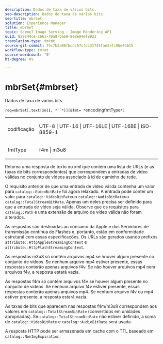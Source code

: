 ```yaml
---
description: Dados de taxa de vários bits.
seo-description: Dados de taxa de vários bits.
seo-title: mbrSet
solution: Experience Manager
title: mbrSet
topic: Scene7 Image Serving - Image Rendering API
uuid: 829c44ce-c66a-49a9-ba69-9e8e94ef8921
translation-type: tm+mt
source-git-commit: 7bc7b3a86fbcdc57cfdc31745fae3afc06e44b15
workflow-type: tm+mt
source-wordcount: '0'
ht-degree: 0%

---
```



# mbrSet{#mbrset}

Dados de taxa de vários bits.

`req=mbrSet[,text|xml[, *``*]][&fmt= *`encodingfmtType`*]`

<table id="simpletable_D2B8704E09B34337870A257CD7CB5C56"> 
 <tr class="strow"> 
  <td class="stentry"> <p><span class="codeph"><span class="varname"> codificação</span></span> </p> </td> 
  <td class="stentry"> <p><span class="codeph"> UTF-8 | UTF-16 | UTF-16LE | UTF-16BE | ISO-8859-1</span> </p></td> 
 </tr> 
 <tr class="strow"> 
  <td class="stentry"> <p><span class="codeph"><span class="varname"> fmtType</span></span> </p></td> 
  <td class="stentry"> <p><span class="codeph"> f4m | m3u8</span> </p></td> 
 </tr> 
</table>

Retorna uma resposta de texto ou xml que contém uma lista de URLs (e as taxas de bits correspondentes) que correspondem a entradas de vídeo válidas no conjunto de vídeos associado à id de caminho de rede.

O requisito anterior de que uma entrada de vídeo válida contenha um valor para `catalog::VideoBitRate` foi agora relaxado. A entrada pode conter um valor para `catalog::VideoBitRate`*ou* `catalog::AudioBitRate`*ou* `catalog::TotalStreamBitRate`. Apenas um deles precisa ser definido para que a entrada de vídeo seja válida. Observe que os requisitos para `catalog::Path` e uma extensão de arquivo de vídeo válida não foram alterados.

As respostas são destinadas ao consumo da Apple e dos Servidores de transmissão contínua de Flashes e, portanto, estão em conformidade estrutural com essas especificações. Os URLs são gerados usando prefixos `attribute::HttpAppleStreamingContext` e `attribute::HttpFlashStreamingContext`.

As respostas m3u8 só contêm arquivos mp4 se houver algum presente no conjunto de vídeos. Se nenhum arquivo mp4 estiver presente, essas respostas conterão apenas arquivos f4v. Se não houver arquivos mp4 nem arquivos f4v, a resposta estará vazia.

As respostas f4m só contêm arquivos f4v se houver algum presente no conjunto de vídeos. Se nenhum arquivo f4v estiver presente, essas respostas conterão apenas arquivos mp4. Se nenhum arquivo f4v ou mp4 estiver presente, a resposta estará vazia.

As taxas de bits que aparecem nas respostas f4m/m3u8 correspondem aos valores em `catalog::TotalStreamBitRate` (convertidos em unidades apropriadas). Se `catalog::TotalStreamBitRate` não estiver definido, a soma de `catalog::VideoBitRate` e `catalog::AudioBitRate` será usada.

A resposta HTTP pode ser armazenada em cache com o TTL baseado em `catalog::NonImgExpiration`.

